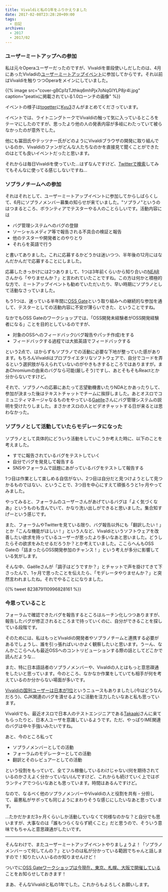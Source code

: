 ```yaml
---
title: Vivaldiと私の1年をふりかえりました
date: 2017-02-08T23:28:20+09:00
tags:
  - 日記
archives:
  - 2017
  - 2017/02
---
```


### ユーザーミートアップへの参加

私は元々Operaユーザーだったのですが、Vivaldiを普段使いしだしたのは、4月にあったVivladiの[ユーザーミートアップイベント](http://vivaldimeetup01.peatix.com)に参加してからです。それ以前はVivaldiを触りつつOperaをメインにしていました。

{{% image src="cover-gBCp1zTJthkq6mhPjx7oNqGlYLP8jr4l.jpg" caption="peatixに掲載されている1.0ローンチの画像" %}}

イベントの様子は[togetter](https://togetter.com/li/967261)に[Kyu3](http://kyu3.blog.jp/profile.html)さんがまとめてくださっています。

イベントでは、ライトニングトークでVivaldiの触って気に入っているところをテーマにしたのですが、思ったより他の人の発表内容が多岐にわたっていて被らなかったのが意外でした。

他にも冨田氏やテッツナー氏がどのようにVivaldiブラウザの開発に取り組んでいるのか、Vivaldiのファンがどんな人たちなのかを直接見て聞くことができたのはとても良いイベントだったと思います。

それからは毎日Vivaldiを使っていた…はずなんですけど、[Twitterで検索](https://twitter.com/search?q=vivaldi%20OR%20ビバルディ%20OR%20タイリング%20OR%20タブスタッキング%20from%3Aknokmki612%20since%3A2016-04-26%20until%3A2016-11-01&src=typd)してみてもそんなに使ってる感じしないですね…

### ソプラノチームへの参加

それはそれとして、ユーザーミートアップイベントに参加してからしばらくして、6月にソプラノメンバー募集の知らせが来ていました。"ソプラノ"というのはつまるところ、ボランティアでテスターやる人のことらしいです。活動内容には

- バグ管理システムへのバグの登録
- ソーシャルメディア等で報告される不具合の検証と報告
- 他のテスターや開発者とのやりとり
- それらを英語で行う

と書いてありました。これに応募するかどうかは迷いつつ、半年後の12月にはなんだかんだで応募することにしました。

応募したきっかけには2つありまして、1つは3年前くらいから知り合いの[NEAR](http://libreproducts.info)さんから「やりませんか？」と言われていたことですね。この方は何かと積極的な方で、ミートアップイベントも勧めていただいたり、早い時期にソプラノとして活動なさっていました。

もう1つは、迷っている半年間に[OSS Gate](http://oss-gate.github.io)という取り組みへの継続的な参加を通して、テスターとしての活動内容に不安が薄らいできた、ということですね。

なかでもOSS Gateのワークショップでは、「OSS開発未経験者がOSS開発経験者になる」ことを目的としているのですが、

- 対象のOSSへのフィードバック(バグ報告やパッチ作成)をする
- フィードバックする過程では大抵英語でフィードバックする

という2点で、はからずもソプラノでの活動に必要な下地が整っていた感があります。もちろんVivaldiはプロプライエタリなソフトウェアで、自分でコードを弄るという選択肢が与えられていないのがやきもきするところではありますが。まあChromiumの由来のバグなら可能(厳しそう)ですし、あとそもそもReactとか分からないですけど。

それで、ソプラノへの応募にあたって志望動機書いたりNDAとかあったりして、参加が決まった後はテキストチャットでチームに挨拶しました。あとオスロでコミュニティマネージャなるものをやっている[Gaëlle](https://forum.vivaldi.net/user/gaelle)さんにバグ管理システムの説明を受けたりしました。まさかオスロの人とビデオチャットする日が来るとは思わなかった。

### ソプラノとして活動していたらモデレータになった

ソプラノとして具体的にどういう活動をしていこうか考えた時に、以下のことを考えました。

- すでに報告されているバグをテストしていく
- 自分でバグを発見して報告する
- SNSやフォーラムで話題にあがっているバグをテストして報告する

1つ目は作業として楽しめる自信がない、2つ目は自分だと見つけようとして見つかるものではない、ということで、3つ目を中心にすえて頑張ろうと1ヶ月やってみました。

やってみると、フォーラムのユーザーさんがあげているバグは「よく気づくなあ」というものも含んでいて、かなり洗い出しができると思いました。集合知すげーという感じです。

また、フォーラムやTwitterを見ている限り、バグ報告以外にも「翻訳したい！」とか「こんな機能がほしい！」という人など、Vivaldiというソフトウェアを改善したい欲求を持っているユーザーが思ったより多いなあと思いました。どうしたらその欲求をみたせるだろうか？とか考えていました。ここらへんもOSS Gateの「詰まったらOSS開発参加のチャンス！」という考えが多分に影響している気がします。

そんな中、Gaëlleさんが「調子はどうですか？」とチャットで声を掛けてきて下さったんで、1ヶ月で思ったことを伝えたら、「モデレータやりませんか？」と突然言われましたね。それでやることになりました。

{{% tweet 823879110996828161 %}}

### 今思っていること

フォーラムで確認できたバグを報告するところはルーチン化しつつありますが、報告したバグが修正されるところまで持っていくのに、自分ができることを探している段階です。

そのためには、私はもっとVivaldiの開発者やソプラノチームと連携する必要があるでしょうし、誰を引っ張ればいいかよく観察したいと思います。うーん、なんかここらへんも最近OSSへのコントリビューションする際の話としてどこかで読んだような…

また、特に日本語話者のソプラノメンバーや、Vivaldiの人とはもっと意思疎通をしたいと思っています。今のところ、なかなか作業をしていても相手が何を考えているのか分からない場面が多いです。

[Vivaldiの国別ユーザーは日本が1位](http://news.mynavi.jp/articles/2017/01/07/vivaldi_tomita_2016/)というニュースもありましたし(今はどうなんだろう)、CJK関連のバグを潰せるように活動を注力したいなあと私も思っています。

Vivaldiでも、最近オスロで日本人のテストエンジニアである[Takaaki](https://forum.vivaldi.net/user/takaaki)さんに来てもらったりと、日本人ユーザを意識しているようです。ただ、やっぱりIME関連のバグは中々手強いみたいですね。

あと、今のところ私って

- ソプラノメンバーとしての活動
- フォーラムのモデレーターとしての活動
- 翻訳とそのレビュアーとしての活動

という役割をもっていて、全てフル稼働しているわけじゃない(何を期待されているのかさえよく分かっていない)んですけど、これからも続けていく上ではボランティアでつらいなあとも思っています。時間はあるんですけど。

なので、なるべく他のソプラノメンバーやVivaldiの人と役割を共有・分担して、最悪私がサボっても同じようにまわりそうな感じにしたいなあと思っています。

…たかだかまだ3ヶ月くらいしか活動していなくて何様なのかな？と自分でも思いますが、大事なのは「誰もつらくならず続くこと」だと思うので、そういう意味でもちゃんと意思疎通がしたいです。

-----

そんなわけで、またユーザーミートアップイベントやりましょうよ！「ソプラノメンバーって何してんの？」というのは私が分かっている範囲でちゃんと話しますので！知りたい人いるのか知りませんけど！

ついでに[OSS Gateワークショップは今現在、東京、札幌、大阪で開催している](https://oss-gate.doorkeeper.jp)ことをお知らせしておきます！

まあ、そんなVivaldiと私の1年でした。これからもよろしくお願いします。
